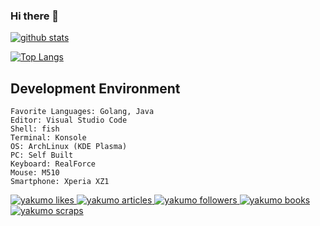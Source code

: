 ### Hi there 👋

<!--
**yakumo-saki/yakumo-saki** is a ✨ _special_ ✨ repository because its `README.md` (this file) appears on your GitHub profile.

Here are some ideas to get you started:

- 🔭 I’m currently working on ...
- 🌱 I’m currently learning ...
- 👯 I’m looking to collaborate on ...
- 🤔 I’m looking for help with ...
- 💬 Ask me about ...
- 📫 How to reach me: ...
- 😄 Pronouns: ...
- ⚡ Fun fact: ...
-->

[![github stats](https://github-readme-stats.vercel.app/api?username=yakumo-saki)](https://github.com/anuraghazra/github-readme-stats)

[![Top Langs](https://github-readme-stats.vercel.app/api/top-langs/?username=yakumo-saki)](https://github.com/anuraghazra/github-readme-stats)

## Development Environment

    Favorite Languages: Golang, Java
    Editor: Visual Studio Code
    Shell: fish
    Terminal: Konsole
    OS: ArchLinux (KDE Plasma)
    PC: Self Built
    Keyboard: RealForce
    Mouse: M510
    Smartphone: Xperia XZ1


  <!-- Like のバッジ -->
  <a href="https://zenn.dev/yakumo">
    <img src="https://zenn.badge.nikaera.com/s/yakumo/likes?style=flat" alt="yakumo likes" />
  </a>

  <!-- Articles のバッジ -->
  <a href="https://zenn.dev/yakumo/articles">
    <img src="https://zenn.badge.nikaera.com/s/yakumo/articles?style=flat" alt="yakumo articles" />
  </a>

  <!-- Followers のバッジ -->
  <a href="https://zenn.dev/yakumo/followers">
    <img src="https://zenn.badge.nikaera.com/s/yakumo/followers?style=flat" alt="yakumo followers" />
  </a>

  <!-- Books のバッジ -->
  <a href="https://zenn.dev/yakumo/books">
    <img src="https://zenn.badge.nikaera.com/s/yakumo/books?style=flat" alt="yakumo books" />
  </a>

  <!-- Scraps のバッジ -->
  <a href="https://zenn.dev/yakumo/scraps">
    <img src="https://zenn.badge.nikaera.com/s/yakumo/scraps?style=flat" alt="yakumo scraps" />
  </a>
